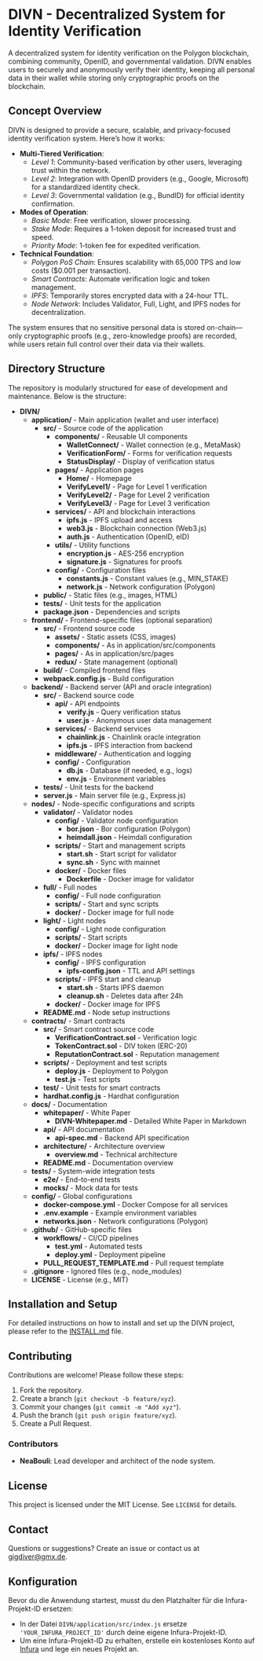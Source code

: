 # DIVN - Decentralized System for Identity Verification

A decentralized system for identity verification on the Polygon blockchain, combining community, OpenID, and governmental validation. DIVN enables users to securely and anonymously verify their identity, keeping all personal data in their wallet while storing only cryptographic proofs on the blockchain.

## Concept Overview

DIVN is designed to provide a secure, scalable, and privacy-focused identity verification system. Here’s how it works:

- **Multi-Tiered Verification**:
  - *Level 1*: Community-based verification by other users, leveraging trust within the network.
  - *Level 2*: Integration with OpenID providers (e.g., Google, Microsoft) for a standardized identity check.
  - *Level 3*: Governmental validation (e.g., BundID) for official identity confirmation.
- **Modes of Operation**:
  - *Basic Mode*: Free verification, slower processing.
  - *Stake Mode*: Requires a 1-token deposit for increased trust and speed.
  - *Priority Mode*: 1-token fee for expedited verification.
- **Technical Foundation**:
  - *Polygon PoS Chain*: Ensures scalability with 65,000 TPS and low costs ($0.001 per transaction).
  - *Smart Contracts*: Automate verification logic and token management.
  - *IPFS*: Temporarily stores encrypted data with a 24-hour TTL.
  - *Node Network*: Includes Validator, Full, Light, and IPFS nodes for decentralization.

The system ensures that no sensitive personal data is stored on-chain—only cryptographic proofs (e.g., zero-knowledge proofs) are recorded, while users retain full control over their data via their wallets.

## Directory Structure

The repository is modularly structured for ease of development and maintenance. Below is the structure:

- **DIVN/**
  - **application/** - Main application (wallet and user interface)
    - **src/** - Source code of the application
      - **components/** - Reusable UI components
        - **WalletConnect/** - Wallet connection (e.g., MetaMask)
        - **VerificationForm/** - Forms for verification requests
        - **StatusDisplay/** - Display of verification status
      - **pages/** - Application pages
        - **Home/** - Homepage
        - **VerifyLevel1/** - Page for Level 1 verification
        - **VerifyLevel2/** - Page for Level 2 verification
        - **VerifyLevel3/** - Page for Level 3 verification
      - **services/** - API and blockchain interactions
        - **ipfs.js** - IPFS upload and access
        - **web3.js** - Blockchain connection (Web3.js)
        - **auth.js** - Authentication (OpenID, eID)
      - **utils/** - Utility functions
        - **encryption.js** - AES-256 encryption
        - **signature.js** - Signatures for proofs
      - **config/** - Configuration files
        - **constants.js** - Constant values (e.g., MIN_STAKE)
        - **network.js** - Network configuration (Polygon)
    - **public/** - Static files (e.g., images, HTML)
    - **tests/** - Unit tests for the application
    - **package.json** - Dependencies and scripts
  - **frontend/** - Frontend-specific files (optional separation)
    - **src/** - Frontend source code
      - **assets/** - Static assets (CSS, images)
      - **components/** - As in application/src/components
      - **pages/** - As in application/src/pages
      - **redux/** - State management (optional)
    - **build/** - Compiled frontend files
    - **webpack.config.js** - Build configuration
  - **backend/** - Backend server (API and oracle integration)
    - **src/** - Backend source code
      - **api/** - API endpoints
        - **verify.js** - Query verification status
        - **user.js** - Anonymous user data management
      - **services/** - Backend services
        - **chainlink.js** - Chainlink oracle integration
        - **ipfs.js** - IPFS interaction from backend
      - **middleware/** - Authentication and logging
      - **config/** - Configuration
        - **db.js** - Database (if needed, e.g., logs)
        - **env.js** - Environment variables
    - **tests/** - Unit tests for the backend
    - **server.js** - Main server file (e.g., Express.js)
  - **nodes/** - Node-specific configurations and scripts
    - **validator/** - Validator nodes
      - **config/** - Validator node configuration
        - **bor.json** - Bor configuration (Polygon)
        - **heimdall.json** - Heimdall configuration
      - **scripts/** - Start and management scripts
        - **start.sh** - Start script for validator
        - **sync.sh** - Sync with mainnet
      - **docker/** - Docker files
        - **Dockerfile** - Docker image for validator
    - **full/** - Full nodes
      - **config/** - Full node configuration
      - **scripts/** - Start and sync scripts
      - **docker/** - Docker image for full node
    - **light/** - Light nodes
      - **config/** - Light node configuration
      - **scripts/** - Start scripts
      - **docker/** - Docker image for light node
    - **ipfs/** - IPFS nodes
      - **config/** - IPFS configuration
        - **ipfs-config.json** - TTL and API settings
      - **scripts/** - IPFS start and cleanup
        - **start.sh** - Starts IPFS daemon
        - **cleanup.sh** - Deletes data after 24h
      - **docker/** - Docker image for IPFS
    - **README.md** - Node setup instructions
  - **contracts/** - Smart contracts
    - **src/** - Smart contract source code
      - **VerificationContract.sol** - Verification logic
      - **TokenContract.sol** - DIV token (ERC-20)
      - **ReputationContract.sol** - Reputation management
    - **scripts/** - Deployment and test scripts
      - **deploy.js** - Deployment to Polygon
      - **test.js** - Test scripts
    - **test/** - Unit tests for smart contracts
    - **hardhat.config.js** - Hardhat configuration
  - **docs/** - Documentation
    - **whitepaper/** - White Paper
      - **DIVN-Whitepaper.md** - Detailed White Paper in Markdown
    - **api/** - API documentation
      - **api-spec.md** - Backend API specification
    - **architecture/** - Architecture overview
      - **overview.md** - Technical architecture
    - **README.md** - Documentation overview
  - **tests/** - System-wide integration tests
    - **e2e/** - End-to-end tests
    - **mocks/** - Mock data for tests
  - **config/** - Global configurations
    - **docker-compose.yml** - Docker Compose for all services
    - **.env.example** - Example environment variables
    - **networks.json** - Network configurations (Polygon)
  - **.github/** - GitHub-specific files
    - **workflows/** - CI/CD pipelines
      - **test.yml** - Automated tests
      - **deploy.yml** - Deployment pipeline
    - **PULL_REQUEST_TEMPLATE.md** - Pull request template
  - **.gitignore** - Ignored files (e.g., node_modules)
  - **LICENSE** - License (e.g., MIT)

## Installation and Setup

For detailed instructions on how to install and set up the DIVN project, please refer to the [INSTALL.md](INSTALL.md) file.

## Contributing

Contributions are welcome! Please follow these steps:
1. Fork the repository.
2. Create a branch (`git checkout -b feature/xyz`).
3. Commit your changes (`git commit -m "Add xyz"`).
4. Push the branch (`git push origin feature/xyz`).
5. Create a Pull Request.

### Contributors
- **NeaBouli**: Lead developer and architect of the node system.

## License

This project is licensed under the MIT License. See `LICENSE` for details.

## Contact

Questions or suggestions? Create an issue or contact us at gigdiver@gmx.de.

## Konfiguration
Bevor du die Anwendung startest, musst du den Platzhalter für die Infura-Projekt-ID ersetzen:
- In der Datei `DIVN/application/src/index.js` ersetze `'YOUR_INFURA_PROJECT_ID'` durch deine eigene Infura-Projekt-ID.
- Um eine Infura-Projekt-ID zu erhalten, erstelle ein kostenloses Konto auf [Infura](https://infura.io) und lege ein neues Projekt an.
